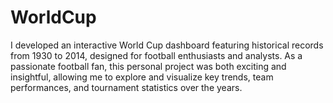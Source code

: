 # WorldCup
I developed an interactive World Cup dashboard featuring historical records from 1930 to 2014, designed for football enthusiasts and analysts. As a passionate football fan, this personal project was both exciting and insightful, allowing me to explore and visualize key trends, team performances, and tournament statistics over the years.
